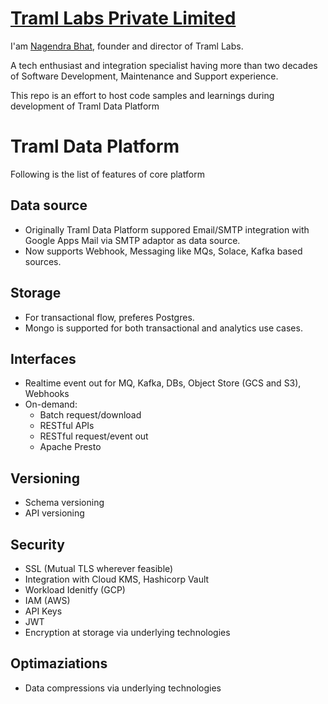 # [Traml Labs Private Limited](https://www.traml.com/)
I'am [Nagendra Bhat](https://www.linkedin.com/in/nagendrab/), founder and director of Traml Labs. 

A tech enthusiast and integration specialist having more than two decades of Software Development, Maintenance and Support experience.

This repo is an effort to host code samples and learnings during development of Traml Data Platform


# Traml Data Platform 
Following is the list of features of core platform
## Data source
- Originally Traml Data Platform suppored Email/SMTP integration with Google Apps Mail via SMTP adaptor as data source. 
- Now supports Webhook, Messaging like MQs, Solace, Kafka based sources. 

## Storage
- For transactional flow, preferes Postgres. 
- Mongo is supported for both transactional and analytics use cases. 

## Interfaces
- Realtime event out for MQ, Kafka, DBs, Object Store (GCS and S3), Webhooks
- On-demand:
  - Batch request/download
  - RESTful APIs
  - RESTful request/event out
  - Apache Presto
  
 ## Versioning
 - Schema versioning
 - API versioning
 
 ## Security
 - SSL (Mutual TLS wherever feasible)
 - Integration with Cloud KMS, Hashicorp Vault
 - Workload Idenitfy (GCP)
 - IAM (AWS)
 - API Keys
 - JWT
 - Encryption at storage via underlying technologies
 
 ## Optimaziations
 - Data compressions via underlying technologies
